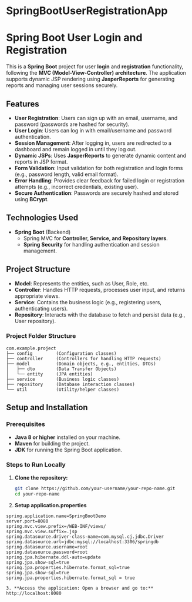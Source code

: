 # SpringBootUserRegistrationApp
# Spring Boot User Login and Registration

This is a **Spring Boot** project for user **login** and **registration** functionality, following the **MVC (Model-View-Controller) architecture**. The application supports dynamic JSP rendering using **JasperReports** for generating reports and managing user sessions securely.

## Features
- **User Registration**: Users can sign up with an email, username, and password (passwords are hashed for security).
- **User Login**: Users can log in with email/username and password authentication.
- **Session Management**: After logging in, users are redirected to a dashboard and remain logged in until they log out.
- **Dynamic JSPs**: Uses **JasperReports** to generate dynamic content and reports in JSP format.
- **Form Validation**: Input validation for both registration and login forms (e.g., password length, valid email format).
- **Error Handling**: Provides clear feedback for failed login or registration attempts (e.g., incorrect credentials, existing user).
- **Secure Authentication**: Passwords are securely hashed and stored using **BCrypt**.

## Technologies Used
- **Spring Boot** (Backend)
  - Spring MVC for **Controller, Service, and Repository layers**.
  - **Spring Security** for handling authentication and session management.

## Project Structure
- **Model**: Represents the entities, such as User, Role, etc.
- **Controller**: Handles HTTP requests, processes user input, and returns appropriate views.
- **Service**: Contains the business logic (e.g., registering users, authenticating users).
- **Repository**: Interacts with the database to fetch and persist data (e.g., User repository).

### Project Folder Structure
```
com.example.project
├── config         (Configuration classes)
├── controller     (Controllers for handling HTTP requests)
├── model          (Domain objects, e.g., entities, DTOs)
│   ├── dto        (Data Transfer Objects)
│   └── entity     (JPA entities)
├── service        (Business logic classes)
├── repository     (Database interaction classes)
└── util           (Utility/helper classes)
```

## Setup and Installation

### Prerequisites
- **Java 8 or higher** installed on your machine.
- **Maven** for building the project.
- **JDK** for running the Spring Boot application.

### Steps to Run Locally
1. **Clone the repository:**
   ```bash
   git clone https://github.com/your-username/your-repo-name.git
   cd your-repo-name

2. **Setup application.properties**

```properties
spring.application.name=SpringBootDemo
server.port=8080
spring.mvc.view.prefix=/WEB-INF/views/
spring.mvc.view.suffix=.jsp
spring.datasource.driver-class-name=com.mysql.cj.jdbc.Driver
spring.datasource.url=jdbc:mysql://localhost:3306/springdb
spring.datasource.username=root
spring.datasource.password=root
spring.jpa.hibernate.ddl-auto=update
spring.jpa.show-sql=true
spring.jpa.properties.hibernate.format_sql=true
spring.jpa.show-sql=true
spring.jpa.properties.hibernate.format_sql = true

3. **Access the application: Open a browser and go to:** http://localhost:8080

